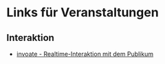 # Links für Veranstaltungen

## Interaktion
* [invoate - Realtime-Interaktion mit dem Publikum](https://invote.de/)
